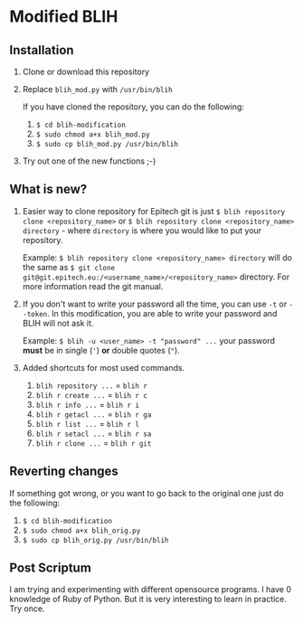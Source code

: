 Modified BLIH
=============

Installation
------------

1) Clone or download this repository
2) Replace `blih_mod.py` with `/usr/bin/blih`

    If you have cloned the repository, you can do the following:
    1) `$ cd blih-modification`
    2) `$ sudo chmod a+x blih_mod.py`
    3) `$ sudo cp blih_mod.py /usr/bin/blih`
3) Try out one of the new functions ;-)

What is new?
------------

1) Easier way to clone repository for Epitech git is just `$ blih repository clone <repository_name>` or `$ blih repository clone <repository_name> directory` - where `directory` is where you would like to put your repository.

    Example: `$ blih repository clone <repository_name> directory` will do the same as `$ git clone git@git.epitech.eu:/<username_name>/<repository_name>` directory. For more information read the git manual.

2) If you don't want to write your password all the time, you can use `-t` or `--token`. In this modification, you are able to write your password and BLIH will not ask it.

    Example: `$ blih -u <user_name> -t "password" ...` your password **must** be in single (`'`) **or** double quotes (`"`). 

3) Added shortcuts for most used commands.

    1) `blih repository ...` = `blih r`
    2) `blih r create ...` = `blih r c`
    2) `blih r info ...` = `blih r i`
    2) `blih r getacl ...` = `blih r ga`
    2) `blih r list ...` = `blih r l`
    2) `blih r setacl ...` = `blih r sa`
    2) `blih r clone ...` = `blih r git`

Reverting changes
-----------------

If something got wrong, or you want to go back to the original one just do the following:
1) `$ cd blih-modification`
2) `$ sudo chmod a+x blih_orig.py`
3) `$ sudo cp blih_orig.py /usr/bin/blih`

Post Scriptum
-------------

I am trying and experimenting with different opensource programs. I have 0 knowledge of Ruby of Python. But it is very interesting to learn in practice. Try once. 
